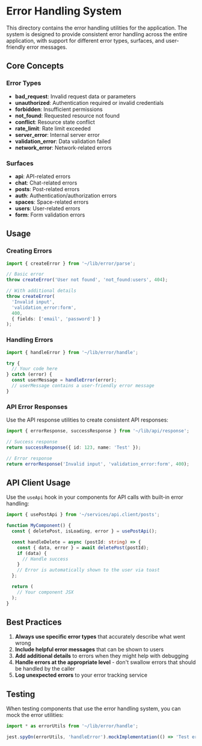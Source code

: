 # Error Handling System

This directory contains the error handling utilities for the application. The system is designed to provide consistent error handling across the entire application, with support for different error types, surfaces, and user-friendly error messages.

## Core Concepts

### Error Types
- **bad_request**: Invalid request data or parameters
- **unauthorized**: Authentication required or invalid credentials
- **forbidden**: Insufficient permissions
- **not_found**: Requested resource not found
- **conflict**: Resource state conflict
- **rate_limit**: Rate limit exceeded
- **server_error**: Internal server error
- **validation_error**: Data validation failed
- **network_error**: Network-related errors

### Surfaces
- **api**: API-related errors
- **chat**: Chat-related errors
- **posts**: Post-related errors
- **auth**: Authentication/authorization errors
- **spaces**: Space-related errors
- **users**: User-related errors
- **form**: Form validation errors

## Usage

### Creating Errors

```typescript
import { createError } from '~/lib/error/parse';

// Basic error
throw createError('User not found', 'not_found:users', 404);

// With additional details
throw createError(
  'Invalid input', 
  'validation_error:form', 
  400,
  { fields: ['email', 'password'] }
);
```

### Handling Errors

```typescript
import { handleError } from '~/lib/error/handle';

try {
  // Your code here
} catch (error) {
  const userMessage = handleError(error);
  // userMessage contains a user-friendly error message
}
```

### API Error Responses

Use the API response utilities to create consistent API responses:

```typescript
import { errorResponse, successResponse } from '~/lib/api/response';

// Success response
return successResponse({ id: 123, name: 'Test' });

// Error response
return errorResponse('Invalid input', 'validation_error:form', 400);
```

## API Client Usage

Use the `useApi` hook in your components for API calls with built-in error handling:

```typescript
import { usePostApi } from '~/services/api.client/posts';

function MyComponent() {
  const { deletePost, isLoading, error } = usePostApi();

  const handleDelete = async (postId: string) => {
    const { data, error } = await deletePost(postId);
    if (data) {
      // Handle success
    }
    // Error is automatically shown to the user via toast
  };

  return (
    // Your component JSX
  );
}
```

## Best Practices

1. **Always use specific error types** that accurately describe what went wrong
2. **Include helpful error messages** that can be shown to users
3. **Add additional details** to errors when they might help with debugging
4. **Handle errors at the appropriate level** - don't swallow errors that should be handled by the caller
5. **Log unexpected errors** to your error tracking service

## Testing

When testing components that use the error handling system, you can mock the error utilities:

```typescript
import * as errorUtils from '~/lib/error/handle';

jest.spyOn(errorUtils, 'handleError').mockImplementation(() => 'Test error message');
```
